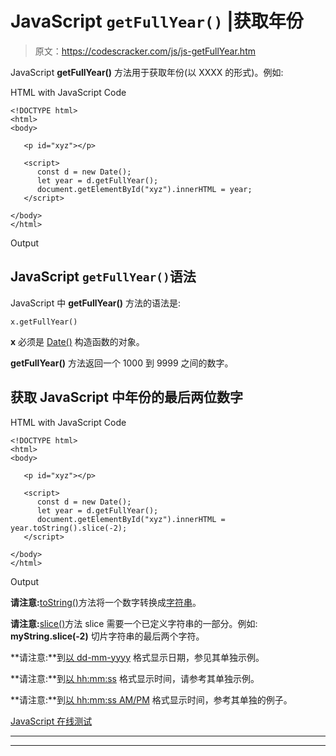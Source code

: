 # JavaScript `getFullYear()` |获取年份

> 原文：<https://codescracker.com/js/js-getFullYear.htm>

JavaScript **getFullYear()** 方法用于获取年份(以 XXXX 的形式)。例如:

HTML with JavaScript Code

```
<!DOCTYPE html>
<html>
<body>

   <p id="xyz"></p>

   <script>
      const d = new Date();
      let year = d.getFullYear();
      document.getElementById("xyz").innerHTML = year;
   </script>

</body>
</html>
```

Output

## JavaScript `getFullYear()`语法

JavaScript 中 **getFullYear()** 方法的语法是:

```
x.getFullYear()
```

**x** 必须是 [Date()](/js/js-date-constructor.htm) 构造函数的对象。

**getFullYear()** 方法返回一个 1000 到 9999 之间的数字。

## 获取 JavaScript 中年份的最后两位数字

HTML with JavaScript Code

```
<!DOCTYPE html>
<html>
<body>

   <p id="xyz"></p>

   <script>
      const d = new Date();
      let year = d.getFullYear();
      document.getElementById("xyz").innerHTML = year.toString().slice(-2);
   </script>

</body>
</html>
```

Output

**请注意:**[toString()](/js/js-number-toString.htm)方法将一个数字转换成[字符串](/js/js-strings.htm)。

**请注意:**[slice()](/js/js-slice-string.htm)方法 slice 需要一个已定义字符串的一部分。例如: **myString.slice(-2)** 切片字符串的最后两个字符。

**请注意:**到[以 dd-mm-yyyy](/js/js-dates.htm#b) 格式显示日期，参见其单独示例。

**请注意:**到[以 hh:mm:ss](/js/js-dates.htm#c) 格式显示时间，请参考其单独示例。

**请注意:**到[以 hh:mm:ss AM/PM](/js/js-dates.htm#d) 格式显示时间，参考其单独的例子。

[JavaScript 在线测试](/exam/showtest.php?subid=6)

* * *

* * *